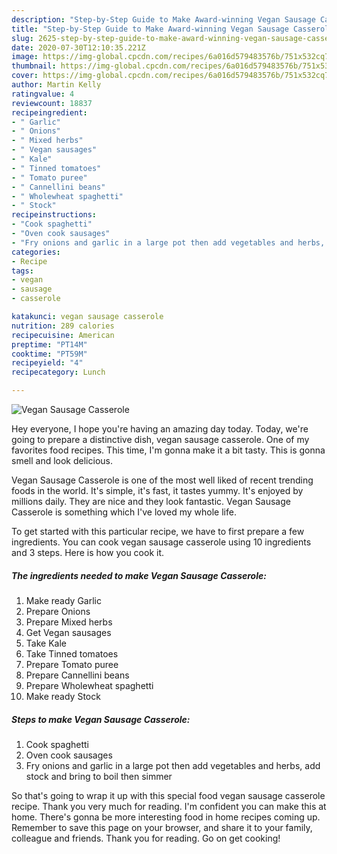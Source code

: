 ```yaml
---
description: "Step-by-Step Guide to Make Award-winning Vegan Sausage Casserole"
title: "Step-by-Step Guide to Make Award-winning Vegan Sausage Casserole"
slug: 2625-step-by-step-guide-to-make-award-winning-vegan-sausage-casserole
date: 2020-07-30T12:10:35.221Z
image: https://img-global.cpcdn.com/recipes/6a016d579483576b/751x532cq70/vegan-sausage-casserole-recipe-main-photo.jpg
thumbnail: https://img-global.cpcdn.com/recipes/6a016d579483576b/751x532cq70/vegan-sausage-casserole-recipe-main-photo.jpg
cover: https://img-global.cpcdn.com/recipes/6a016d579483576b/751x532cq70/vegan-sausage-casserole-recipe-main-photo.jpg
author: Martin Kelly
ratingvalue: 4
reviewcount: 18837
recipeingredient:
- " Garlic"
- " Onions"
- " Mixed herbs"
- " Vegan sausages"
- " Kale"
- " Tinned tomatoes"
- " Tomato puree"
- " Cannellini beans"
- " Wholewheat spaghetti"
- " Stock"
recipeinstructions:
- "Cook spaghetti"
- "Oven cook sausages"
- "Fry onions and garlic in a large pot then add vegetables and herbs, add stock and bring to boil then simmer"
categories:
- Recipe
tags:
- vegan
- sausage
- casserole

katakunci: vegan sausage casserole 
nutrition: 289 calories
recipecuisine: American
preptime: "PT14M"
cooktime: "PT59M"
recipeyield: "4"
recipecategory: Lunch

---
```



![Vegan Sausage Casserole](https://img-global.cpcdn.com/recipes/6a016d579483576b/751x532cq70/vegan-sausage-casserole-recipe-main-photo.jpg)

Hey everyone, I hope you're having an amazing day today. Today, we're going to prepare a distinctive dish, vegan sausage casserole. One of my favorites food recipes. This time, I'm gonna make it a bit tasty. This is gonna smell and look delicious.



Vegan Sausage Casserole is one of the most well liked of recent trending foods in the world. It's simple, it's fast, it tastes yummy. It's enjoyed by millions daily. They are nice and they look fantastic. Vegan Sausage Casserole is something which I've loved my whole life.


To get started with this particular recipe, we have to first prepare a few ingredients. You can cook vegan sausage casserole using 10 ingredients and 3 steps. Here is how you cook it.

<!--inarticleads1-->

##### The ingredients needed to make Vegan Sausage Casserole:

1. Make ready  Garlic
1. Prepare  Onions
1. Prepare  Mixed herbs
1. Get  Vegan sausages
1. Take  Kale
1. Take  Tinned tomatoes
1. Prepare  Tomato puree
1. Prepare  Cannellini beans
1. Prepare  Wholewheat spaghetti
1. Make ready  Stock




<!--inarticleads2-->

##### Steps to make Vegan Sausage Casserole:

1. Cook spaghetti
1. Oven cook sausages
1. Fry onions and garlic in a large pot then add vegetables and herbs, add stock and bring to boil then simmer




So that's going to wrap it up with this special food vegan sausage casserole recipe. Thank you very much for reading. I'm confident you can make this at home. There's gonna be more interesting food in home recipes coming up. Remember to save this page on your browser, and share it to your family, colleague and friends. Thank you for reading. Go on get cooking!

